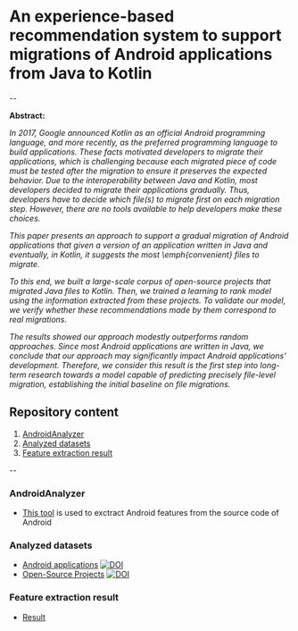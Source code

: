 # An experience-based recommendation system to support migrations of Android applications from Java to Kotlin
--

**Abstract:**

*In 2017, Google announced Kotlin as an official Android programming language, and more recently, as the preferred programming language to build applications.
These facts motivated developers to migrate their applications, which is challenging because each migrated piece of code must be tested after the migration to ensure it preserves the expected behavior.
Due to the interoperability between Java and Kotlin, most developers decided to migrate their applications gradually.
Thus, developers have to decide which file(s) to migrate first on each migration step.
However, there are no tools available to help developers make these choices.*

*This paper presents an approach to support a gradual migration of Android applications that given a version of an application written in Java and eventually, in Kotlin, it suggests the most \emph{convenient} files to migrate.*

*To this end, we built a large-scale corpus of open-source projects that migrated Java files to Kotlin.
Then, we trained a learning to rank model using the information extracted from these projects.
To validate our model, we verify whether these recommendations made by them correspond to real migrations.*

*The results showed our approach modestly outperforms random approaches.
Since most Android applications are written in Java, we conclude that our approach may significantly impact Android applications' development. 
Therefore, we consider this result is the first step into long-term research towards a model capable of predicting precisely file-level migration, establishing the initial baseline on file migrations.*



## Repository content

1. [AndroidAnalyzer](#tool)
2. [Analyzed datasets](#dataset)
3. [Feature extraction result](#extraction)


--

### <a name="tool">AndroidAnalyzer</a>



  * [This tool](AndroidAnalyzer) is used to exctract Android features from the source code of Android 


### <a name="dataset">Analyzed datasets</a>

* [Android applications](https://zenodo.org/record/4463389) [![DOI](https://zenodo.org/badge/DOI/10.5281/zenodo.4463389.svg)](https://doi.org/10.5281/zenodo.4463389)
* [Open-Source Projects](https://zenodo.org/record/4501622) [![DOI](https://zenodo.org/badge/DOI/10.5281/zenodo.4501622.svg)](https://doi.org/10.5281/zenodo.4501622)

### <a name="extraction">Feature extraction result</a>

* [Result](extraction/)

